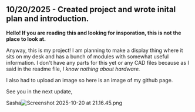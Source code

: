 <!--
  ===================    !!READ THIS NOTICE!!   ====================
  DO NOT edit this file manually. Your changes WILL BE OVERWRITTEN!
  This journal is auto generated and updated by Hack Club Blueprint.
  To edit this file, please edit your journal entries on Blueprint.
  ==================================================================
-->

## 10/20/2025 - Created project and wrote inital plan and introduction.  

**Hello! If you are reading this and looking for insporation, this is not the place to look at.**

Anyway, this is my project! I am planning to make a display thing where it sits on my desk and has a bunch of modules with somewhat useful information. I don't have any parts for this yet or any CAD files because as I said in the readme file, _I know nothing about hardware._

I also had to upload an image so here is an image of my github page.

See you in the next update,

Sasha![Screenshot 2025-10-20 at 21.16.45.png](https://blueprint.hackclub.com/user-attachments/blobs/proxy/eyJfcmFpbHMiOnsiZGF0YSI6MzgwOCwicHVyIjoiYmxvYl9pZCJ9fQ==--447013378d4b3688d8e242a9967c27b65840cc02/Screenshot%202025-10-20%20at%2021.16.45.png)
  

